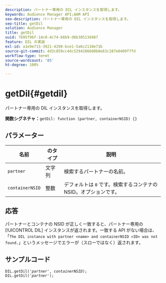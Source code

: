```yaml
---
description: パートナー専用の DIL インスタンスを取得します。
keywords: Audience Manager API;AAM API
seo-description: パートナー専用の DIL インスタンスを取得します。
seo-title: getDil
solution: Audience Manager
title: getDil
uuid: 7b95f9bf-14c0-4c74-b6b9-d6b38513d487
feature: DIL の実装
exl-id: a1e9e715-3921-4298-bce1-5a6c2110e71b
source-git-commit: 4d3c859cc4dc5294286680b0e63c287e0409f7fd
workflow-type: tm+mt
source-wordcount: '85'
ht-degree: 100%

---
```


# getDil{#getdil}

パートナー専用の DIL インスタンスを取得します。

**関数シグネチャ：**`getDil: function (partner, containerNSID) {}`

<!-- r_dil_get_dil.xml -->

## パラメーター

| 名前 | のタイプ | 説明 |
|---|---|---|
| `partner` | 文字列 | 検索するパートナーの名前。 |
| `containerNSID` | 整数 | デフォルトは `0` です。検索するコンテナの NSID。オプションです。 |

## 応答

パートナーとコンテナの NSID が正しく一致すると、パートナー専用の [!UICONTROL DIL] インスタンスが返されます。一致する API がない場合は、「`The DIL instance with partner <name> and containerNSID <ID> was not found.`」というメッセージでエラーが（スローではなく）返されます。

## サンプルコード

<pre class="java"><code>DIL.getDil('<i>partner</i>', <i>containerNSID</i>); 
DIL.getDil('<i>partner</i>');</code></pre>

